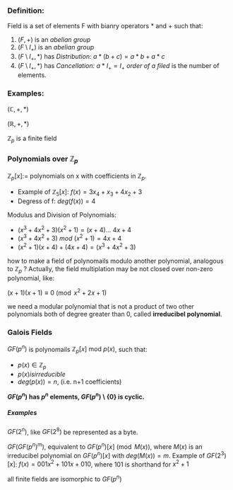 ### Definition:

Field is a set of elements F with bianry operators * and + such that:
1. $(F, +)$ is an *abelian group*
2. $(F\setminus I_{+})$ is an *abelian group*
3. $(F\setminus I_{+}, *)$ has *Distribution:* $a*(b+c)=a*b+a*c$
4. $(F\setminus I_{+}, *)$ has *Cancellation:* $a*I_{+}=I_{+}$
*order of a filed* is the number of elements.

### Examples:

$(\mathbb{C}, +, *)$ 

$(\mathbb{R}, +, *)$

$\mathbb{Z}_{p}$ is a finite field

### Polynomials over $\mathbb{Z}_p$

$\mathbb{Z}_{p}[x] :=$ polynomials on x with coefficients in $\mathbb{Z}_{p}$.

- Example of $\mathbb{Z}_{5}[x]$: $f(x)=3x_{4}+x_{3}+4x_{2}+3$
- Degress of f: $deg(f(x)) = 4$

Modulus and Division of Polynomials:

- $(x^{3}+4x^{2}+3)(x^{2}+1)=(x+4)\dots\ 4x+4$
- $(x^{3}+4x^{2}+3)\ mod\ (x^{2}+1)=4x+4$
- $(x^{2}+1)(x+4)+(4x+4)=(x^{3}+4x^{2}+3)$

how to make a field of polynomails modulo another polynomial, analogous to $\mathbb{Z}_{p}$ ? Actually, the field multiplation may be not closed over non-zero polynomial, like:

$(x+1)(x+1)\equiv 0 \pmod{x^2+2x+1}$

we need a modular polynomial that is not a product of two other polynomials both of degree greater than 0, called **irreducibel polynomial**.

### Galois Fields

$GF(p^{n})$ is polynomails $\mathbb{Z}_{p}[x]\text{ mod }p(x)$, such that:
- $p(x)\in \mathbb{Z}_{p}$
- $p(x) is irreducible$
- $deg(p(x))=n$, (i.e. n+1 coefficients)

**$GF(p^{n})$ has $p^{n}$ elements, $GF(p^{n})\setminus\{0\}$ is cyclic.**

##### Examples

$GF(2^{n})$, like $GF(2^{8})$ be represented as a byte.

$GF(GF(p^{n})^{m})$, equivalent to $GF(p^{n})[x]\pmod{M(x)}$, where $M(x)$ is an irreducibel polynomial on $GF(p^{n})[x]$ with $deg(M(x))=m$. Example of $GF(2^{3})[x]$: $f(x)=001x^{2}+101x+010$, where 101 is shorthand for $x^{2}+1$

all finite fields are isomorphic to $GF(p^{n})$